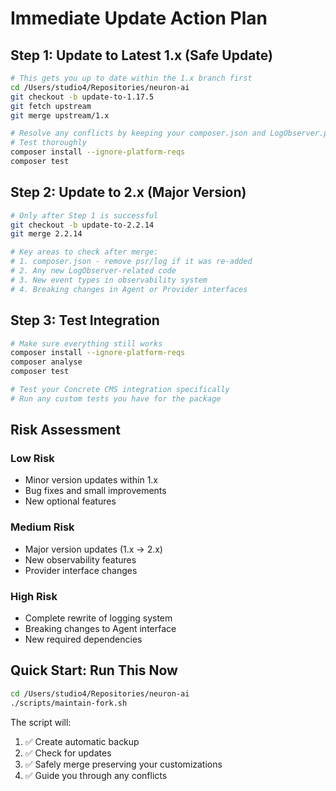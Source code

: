 # Immediate Update Action Plan

## Step 1: Update to Latest 1.x (Safe Update)
```bash
# This gets you up to date within the 1.x branch first
cd /Users/studio4/Repositories/neuron-ai
git checkout -b update-to-1.17.5
git fetch upstream
git merge upstream/1.x

# Resolve any conflicts by keeping your composer.json and LogObserver.php
# Test thoroughly
composer install --ignore-platform-reqs
composer test
```

## Step 2: Update to 2.x (Major Version)
```bash
# Only after Step 1 is successful
git checkout -b update-to-2.2.14
git merge 2.2.14

# Key areas to check after merge:
# 1. composer.json - remove psr/log if it was re-added
# 2. Any new LogObserver-related code
# 3. New event types in observability system
# 4. Breaking changes in Agent or Provider interfaces
```

## Step 3: Test Integration
```bash
# Make sure everything still works
composer install --ignore-platform-reqs
composer analyse
composer test

# Test your Concrete CMS integration specifically
# Run any custom tests you have for the package
```

## Risk Assessment

### Low Risk
- Minor version updates within 1.x
- Bug fixes and small improvements
- New optional features

### Medium Risk  
- Major version updates (1.x → 2.x)
- New observability features
- Provider interface changes

### High Risk
- Complete rewrite of logging system
- Breaking changes to Agent interface
- New required dependencies

## Quick Start: Run This Now
```bash
cd /Users/studio4/Repositories/neuron-ai
./scripts/maintain-fork.sh
```

The script will:
1. ✅ Create automatic backup
2. ✅ Check for updates 
3. ✅ Safely merge preserving your customizations
4. ✅ Guide you through any conflicts
